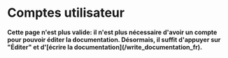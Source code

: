# Comptes utilisateur

<div class="alert alert-warning">
<b>
Cette page n'est plus valide: il n'est plus nécessaire d'avoir un compte pour pouvoir éditer la documentation. Désormais, il suffit d'appuyer sur "Éditer" et d'[écrire la documentation](/write_documentation_fr).
</b>
</div>

<script>
window.location.replace("/write_documentation_fr");
</script>

